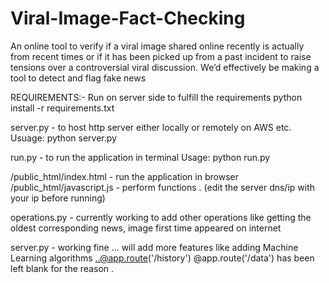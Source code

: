 # Viral-Image-Fact-Checking
An online tool to verify if a viral image shared online recently is actually from recent times or if it has been picked up from a past incident to raise tensions over a controversial viral discussion. We’d effectively be making a tool to detect and flag fake news

REQUIREMENTS:- 
Run on server side to fulfill the requirements
python install -r requirements.txt

server.py - to host http server either locally or remotely on AWS etc.
Usuage: python server.py

run.py - to run the application in terminal
Usage: python run.py

/public_html/index.html - run the application in browser
/public_html/javascript.js - perform functions .  (edit the server dns/ip with your ip before running)

operations.py -  currently working to add other operations like getting the oldest corresponding news, image first time appeared on internet

server.py - working fine ...  will add more features like adding Machine Learning algorithms ..@app.route('/history') @app.route('/data') has been left blank for the reason .  
